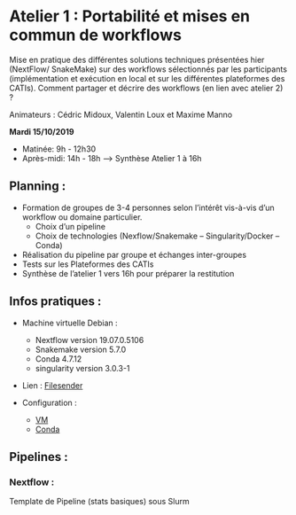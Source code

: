 # Atelier 1 : **Portabilité et mises en commun de workflows**

Mise en pratique des différentes solutions techniques présentées hier (NextFlow/ SnakeMake) sur des workflows sélectionnés par les participants (implémentation et exécution en local et sur les différentes plateformes des CATIs). Comment partager et décrire des workflows (en lien avec atelier 2)  ?

Animateurs : Cédric Midoux, Valentin Loux et Maxime Manno

**Mardi 15/10/2019**

* Matinée: 9h - 12h30
* Après-midi: 14h - 18h --> Synthèse Atelier 1 à 16h

## Planning :

* Formation de groupes de 3-4 personnes selon l’intérêt vis-à-vis d’un workflow ou domaine particulier.
  * Choix d’un pipeline
  * Choix de technologies (Nexflow/Snakemake – Singularity/Docker – Conda)
* Réalisation du pipeline par groupe et échanges inter-groupes
* Tests sur les Plateformes des CATIs
* Synthèse de l’atelier 1 vers 16h pour préparer la restitution


## Infos pratiques :

* Machine virtuelle Debian :
  * Nextflow version 19.07.0.5106
  * Snakemake version 5.7.0
  * Conda 4.7.12
  * singularity version 3.0.3-1

* Lien : [Filesender](https://filesender.renater.fr/?s=download&token=65908ef2-5c6b-0e57-a538-7e786fe2296a)

* Configuration :
  * [VM](Configuration.md)
  * [Conda](https://forgemia.inra.fr/mmanno/HackathonOct2019-Atelier1/blob/master/Configuration.md#install-conda-env-)

## Pipelines :

### Nextflow :

Template de Pipeline (stats basiques) sous Slurm
